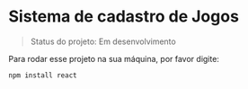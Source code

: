 <h1>Sistema de cadastro de Jogos</h1>

> Status do projeto: Em desenvolvimento

Para rodar esse projeto na sua máquina, por favor digite:

```
npm install react
```
